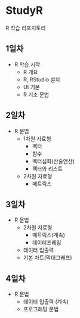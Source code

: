 # StudyR
R 학습 리포지토리

## 1일차
- R 학습 시작
    - R 개요
    - R, RStudio 설치
    - UI 기본
    - R 기초 문법

## 2일차
- R 문법
  - 1차원 자료형
    - 벡터
    - 함수
    - 벡터심화(산술연산)
    - 팩터와 리스트
  - 2차원 자료형
    - 매트릭스

## 3일차
- R 문법
  - 2차원 자료형
    - 매트릭스(계속)
    - 데이터프레임
  - 데이터 입출력
  - 기본 차트(막대그래프)

## 4일차
- R 문법
  - 데이터 입출력 (계속)
  - 프로그래밍 문법
